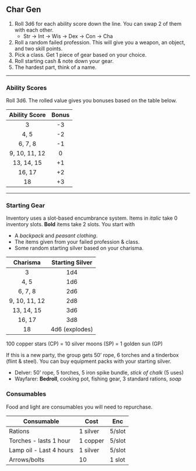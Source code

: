 ## Char Gen
1. Roll 3d6 for each ability score down the line. You can swap 2 of them with each other. 
	- Str -> Int -> Wis -> Dex -> Con -> Cha 
2. Roll a random failed profession. This will give you a weapon, an object, and two skill points. 
3. Pick a class. Get 1 piece of gear based on your choice. 
4. Roll starting cash & note down your gear. 
5. The hardest part, think of a name.

------

### Ability Scores
Roll 3d6. The rolled value gives you bonuses based on the table below.

| Ability Score | Bonus |
|:-------------:|:-----:|
|       3       |  -3   |
|     4, 5      |  -2   |
|    6, 7, 8    |  -1   |
| 9, 10, 11, 12 |   0   |
|  13, 14, 15   |  +1   |
|    16, 17     |  +2   |
|      18       |  +3   | 

---

### Starting Gear 
Inventory uses a slot-based encumbrance system.
Items in *italic* take 0 inventory slots. **Bold** items take 2 slots.
You start with
- A *backpack* and *peasant clothing*.
- The items given from your failed profession & class.
- Some random starting silver based on your charisma.

|   Charisma    | Starting Silver | 
|:-------------:|:---------------:|
|       3       |       1d4       |
|     4, 5      |       1d6       |
|    6, 7, 8    |       2d6       |
| 9, 10, 11, 12 |       2d8       |
|  13, 14, 15   |       3d6       |
|    16, 17     |       3d8       |
|      18       | 4d6 (explodes)  |

100 copper stars (CP) = 10 silver moons (SP) = 1 golden sun (GP)

If this is a new party, the group gets 50’ rope, 6 torches and a tinderbox (flint & steel).
You can buy equipment packs with your starting silver.
- Delver: 50’ rope, 5 torches, 5 iron spike bundle, *stick of chalk* (5 uses)
- Wayfarer: **Bedroll**, cooking pot, fishing gear, 3 standard rations, *soap*

### Consumables 
Food and light are consumables you will need to repurchase. 

| Consumable              | Cost     | Enc    | 
| ----------------------- | -------- | ------ |
| Rations                 | 1 silver | 5/slot |
| Torches - lasts 1 hour  | 1 copper | 5/slot |
| Lamp oil - Last 4 hours | 1 silver | 5/slot |
| Arrows/bolts            | 10       | 1 slot |
